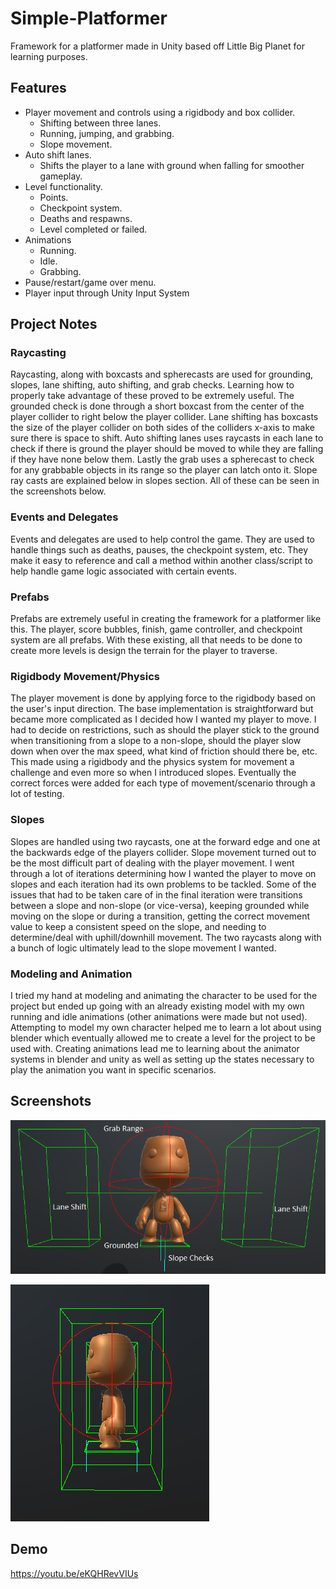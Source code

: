 # Simple-Platformer

Framework for a platformer made in Unity based off Little Big Planet for learning purposes.

## Features

- Player movement and controls using a rigidbody and box collider.
    - Shifting between three lanes.
    - Running, jumping, and grabbing.
    - Slope movement.
- Auto shift lanes.
    - Shifts the player to a lane with ground when falling for smoother gameplay.
- Level functionality.
    - Points.
    - Checkpoint system.
    - Deaths and respawns.
    - Level completed or failed.
- Animations
    - Running.
    - Idle.
    - Grabbing.
- Pause/restart/game over menu.
- Player input through Unity Input System

## Project Notes

### Raycasting

Raycasting, along with boxcasts and spherecasts are used for grounding, slopes, lane shifting, auto shifting, and grab checks. Learning how to properly take advantage of these proved to be extremely useful. The grounded check is done through a short boxcast from the center of the player collider to right below the player collider. Lane shifting has boxcasts the size of the player collider on both sides of the colliders x-axis to make sure there is space to shift. Auto shifting lanes uses raycasts in each lane to check if there is ground the player should be moved to while they are falling if they have none below them. Lastly the grab uses a spherecast to check for any grabbable objects in its range so the player can latch onto it. Slope ray casts are explained below in slopes section. All of these can be seen in the screenshots below.

### Events and Delegates

Events and delegates are used to help control the game. They are used to handle things such as deaths, pauses, the checkpoint system, etc. They make it easy to reference and call a method within another class/script to help handle game logic associated with certain events.

### Prefabs

Prefabs are extremely useful in creating the framework for a platformer like this. The player, score bubbles, finish, game controller, and checkpoint system are all prefabs. With these existing, all that needs to be done to create more levels is design the terrain for the player to traverse.

### Rigidbody Movement/Physics

The player movement is done by applying force to the rigidbody based on the user's input direction. The base implementation is straightforward but became more complicated as I decided how I wanted my player to move. I had to decide on restrictions, such as should the player stick to the ground when transitioning from a slope to a non-slope, should the player slow down when over the max speed, what kind of friction should there be, etc. This made using a rigidbody and the physics system for movement a challenge and even more so when I introduced slopes. Eventually the correct forces were added for each type of movement/scenario through a lot of testing.

### Slopes

Slopes are handled using two raycasts, one at the forward edge and one at the backwards edge of the players collider. Slope movement turned out to be the most difficult part of dealing with the player movement. I went through a lot of iterations determining how I wanted the player to move on slopes and each iteration had its own problems to be tackled. Some of the issues that had to be taken care of in the final iteration were transitions between a slope and non-slope (or vice-versa), keeping grounded while moving on the slope or during a transition, getting the correct movement value to keep a consistent speed on the slope, and needing to determine/deal with uphill/downhill movement. The two raycasts along with a bunch of logic ultimately lead to the slope movement I wanted.

### Modeling and Animation

I tried my hand at modeling and animating the character to be used for the project but ended up going with an already existing model with my own running and idle animations (other animations were made but not used). Attempting to model my own character helped me to learn a lot about using blender which eventually allowed me to create a level for the project to be used with. Creating animations lead me to learning about the animator systems in blender and unity as well as setting up the states necessary to play the animation you want in specific scenarios.


## Screenshots

![Player Front](/Screenshots/FrontSacboyText.png?raw=true)

![Player Side](/Screenshots/SideSacboy.PNG?raw=true)


## Demo

https://youtu.be/eKQHRevVIUs
